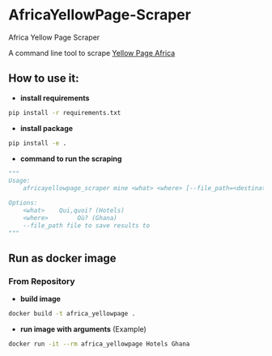 # AfricaYellowPage-Scraper
Africa Yellow Page Scraper  

A command line tool to scrape [Yellow Page Africa](https://www.yellowpagesofafrica.com) 

## How to use it:
* __install requirements__
```bash
pip install -r requirements.txt
```

* __install package__
```bash
pip install -e .
```

* __command to run the scraping__
```python
"""
Usage:
    africayellowpage_scraper mine <what> <where> [--file_path=<destination_file>]

Options:
    <what>    Qui,quoi? (Hotels)
    <where>        Où? (Ghana)   
    --file_path file to save results to 
"""
```

## Run as docker image

### From Repository
* __build image__
```bash
docker build -t africa_yellowpage .
```

* __run image with arguments__
(Example)
```bash
docker run -it --rm africa_yellowpage Hotels Ghana